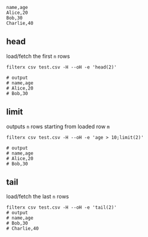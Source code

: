 
```csv title="test.csv
name,age
Alice,20
Bob,30
Charlie,40
```

## head

load/fetch the first `n` rows

```shell
filterx csv test.csv -H --oH -e 'head(2)'

# output
# name,age
# Alice,20
# Bob,30
```

## limit

outputs `n` rows starting from loaded row `m`

```shell
filterx csv test.csv -H --oH -e 'age > 10;limit(2)'

# output
# name,age
# Alice,20
# Bob,30
```

## tail

load/fetch the last `n` rows

```shell
filterx csv test.csv -H --oH -e 'tail(2)'
# output
# name,age
# Bob,30
# Charlie,40
```
